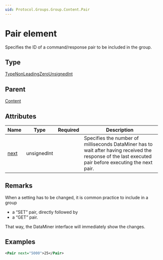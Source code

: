 ```yaml
---
uid: Protocol.Groups.Group.Content.Pair
---
```


# Pair element

Specifies the ID of a command/response pair to be included in the group.

## Type

[TypeNonLeadingZeroUnsignedInt](xref:Protocol-TypeNonLeadingZeroUnsignedInt)

## Parent

[Content](xref:Protocol.Groups.Group.Content)

## Attributes

|Name|Type|Required|Description|
|--- |--- |--- |--- |
|[next](xref:Protocol.Groups.Group.Content.Pair-next)|unsignedInt||Specifies the number of milliseconds DataMiner has to wait after having received the response of the last executed pair before executing the next pair.|

## Remarks

When a setting has to be changed, it is common practice to include in a group

- a “SET” pair, directly followed by
- a “GET” pair.

That way, the DataMiner interface will immediately show the changes.

## Examples

```xml
<Pair next="5000">25</Pair>
```

